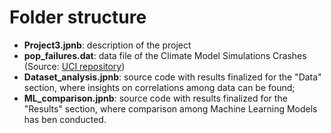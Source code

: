 # Folder structure

- **Project3.jpnb**: description of the project
- **pop_failures.dat**: data file of the Climate Model Simulations Crashes (Source: [UCI repository](https://archive.ics.uci.edu/ml/datasets/climate+model+simulation+crashes))
- **Dataset_analysis.jpnb**: source code with results finalized for the "Data" section, where insights on correlations among data can be found;
- **ML_comparison.jpnb**: source code with results finalized for the "Results" section, where comparison among Machine Learning Models has ben conducted.
